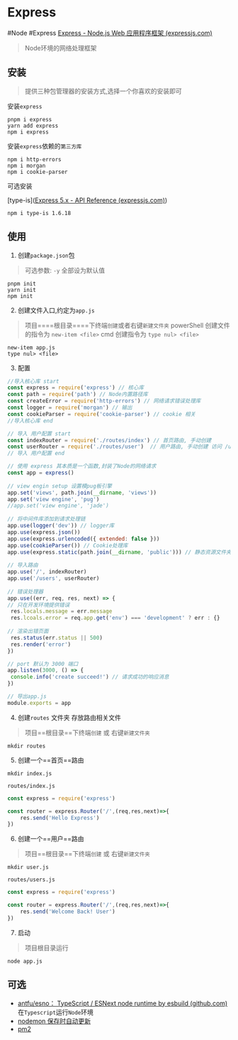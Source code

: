 # Express

#Node #Express
[Express - Node.js Web 应用程序框架 (expressjs.com)](https://expressjs.com/)

> Node环境的网络处理框架

## 安装

> 提供三种包管理器的安装方式,选择一个你喜欢的安装即可

安装`express`

```shell
pnpm i express
yarn add express
npm i express
```

安装`express`依赖的`第三方库`

```shell
npm i http-errors
npm i morgan
npm i cookie-parser
```

可选安装

[type-is]([Express 5.x - API Reference (expressjs.com)](https://expressjs.com/en/5x/api.html#express.urlencoded))

```shell
npm i type-is 1.6.18
```

## 使用

1. 创建`package.json`包

> 可选参数: `-y`  全部设为默认值

```shell
pnpm init
yarn init
npm init
```

2. 创建文件入口,约定为`app.js`

> 项目====根目录====下终端`创建`或者右键`新建文件夹`
> powerShell 创建文件的指令为 `new-item <file>`
> cmd 创建指令为 `type nul> <file>`

```shell
new-item app.js
type nul> <file>
```

3. 配置

```js
//导入核心库 start
const express = require('express') // 核心库
const path = require('path') // Node内置路径库
const createError = require('http-errors') // 网络请求错误处理库
const logger = require('morgan') // 输出
const cookieParser = require('cookie-parser') // cookie 相关
//导入核心库 end

// 导入 用户配置 start
const indexRouter = require('./routes/index') // 首页路由, 手动创建
const userRouter = require('./routes/user')  // 用户路由, 手动创建 访问 /users 时匹配
// 导入 用户配置 end

// 使用 express 其本质是一个函数,封装了Node的网络请求
const app = express()  
  
// view engin setup 设置模pug板引擎  
app.set('views', path.join(__dirname, 'views'))  
app.set('view engine', 'pug')  
//app.set('view engine', 'jade')  
  
// 将中间件库添加到请求处理链  
app.use(logger('dev')) // logger库  
app.use(express.json())  
app.use(express.urlencoded({ extended: false }))  
app.use(cookieParser()) // Cookie处理库
app.use(express.static(path.join(__dirname, 'public'))) // 静态资源文件夹
  
// 导入路由  
app.use('/', indexRouter)  
app.use('/users', userRouter)  
  
// 错误处理器  
app.use((err, req, res, next) => {  
// 只在开发环境提供错误  
 res.locals.message = err.message  
 res.lcoals.error = req.app.get('env') === 'development' ? err : {}  
  
// 渲染出错页面  
 res.status(err.status || 500)  
 res.render('error')  
})  

// port 默认为 3000 端口
app.listen(3000, () => {  
 console.info('create succeed!') // 请求成功的响应消息
})  

// 导出app.js
module.exports = app
```

4. 创建`routes` 文件夹 存放路由相关文件

> 项目==根目录==下终端`创建` 或 右键`新建文件夹`

```
mkdir routes
```

5. 创建一个==首页==路由

```shell
mkdir index.js
```

`routes/index.js`

```js
const express = require('express')

const router = express.Router('/',(req,res,next)=>{
	res.send('Hello Express')
})
```

6. 创建一个==用户==路由

> 项目==根目录==下终端`创建` 或 右键`新建文件夹`

```shell
mkdir user.js
```

`routes/users.js`

```js
const express = require('express')

const router = express.Router('/',(req,res,next)=>{
	res.send('Welcome Back! User')
})
```

7. 启动

> 项目根目录运行

```shell
node app.js
```

## 可选

+ [antfu/esno： TypeScript / ESNext node runtime by esbuild (github.com)](https://github.com/antfu/esno) 在`Typescript`运行`Node`环境
+ [nodemon 保存时自动更新](https://www.npmjs.com/package/nodemon)
+ [pm2](https://www.npmjs.com/package/pm2)
